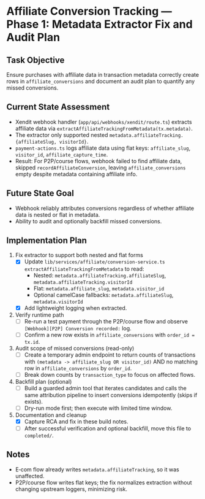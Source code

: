# Affiliate Conversion Tracking — Phase 1: Metadata Extractor Fix and Audit Plan

## Task Objective
Ensure purchases with affiliate data in transaction metadata correctly create rows in `affiliate_conversions` and document an audit plan to quantify any missed conversions.

## Current State Assessment
- Xendit webhook handler (`app/api/webhooks/xendit/route.ts`) extracts affiliate data via `extractAffiliateTrackingFromMetadata(tx.metadata)`.
- The extractor only supported nested `metadata.affiliateTracking.{affiliateSlug, visitorId}`.
- `payment-actions.ts` logs affiliate data using flat keys: `affiliate_slug`, `visitor_id`, `affiliate_capture_time`.
- Result: For P2P/course flows, webhook failed to find affiliate data, skipped `recordAffiliateConversion`, leaving `affiliate_conversions` empty despite metadata containing affiliate info.

## Future State Goal
- Webhook reliably attributes conversions regardless of whether affiliate data is nested or flat in metadata.
- Ability to audit and optionally backfill missed conversions.

## Implementation Plan
1) Fix extractor to support both nested and flat forms
   - [x] Update `lib/services/affiliate/conversion-service.ts` `extractAffiliateTrackingFromMetadata` to read:
     - Nested: `metadata.affiliateTracking.affiliateSlug`, `metadata.affiliateTracking.visitorId`
     - Flat: `metadata.affiliate_slug`, `metadata.visitor_id`
     - Optional camelCase fallbacks: `metadata.affiliateSlug`, `metadata.visitorId`
   - [x] Add lightweight logging when extracted.

2) Verify runtime path
   - [ ] Re-run a test payment through the P2P/course flow and observe `[Webhook][P2P] Conversion recorded:` log.
   - [ ] Confirm a new row exists in `affiliate_conversions` with `order_id = tx.id`.

3) Audit scope of missed conversions (read-only)
   - [ ] Create a temporary admin endpoint to return counts of transactions with `(metadata -> affiliate_slug OR visitor_id)` AND no matching row in `affiliate_conversions` by `order_id`.
   - [ ] Break down counts by `transaction_type` to focus on affected flows.

4) Backfill plan (optional)
   - [ ] Build a guarded admin tool that iterates candidates and calls the same attribution pipeline to insert conversions idempotently (skips if exists).
   - [ ] Dry-run mode first; then execute with limited time window.

5) Documentation and cleanup
   - [x] Capture RCA and fix in these build notes.
   - [ ] After successful verification and optional backfill, move this file to `completed/`.

## Notes
- E‑com flow already writes `metadata.affiliateTracking`, so it was unaffected.
- P2P/course flow writes flat keys; the fix normalizes extraction without changing upstream loggers, minimizing risk. 